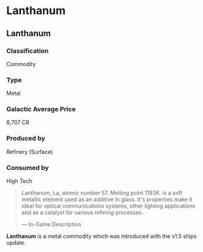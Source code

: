 # Lanthanum
## Lanthanum

		

### Classification

Commodity

### Type

Metal

### Galactic Average Price

8,707 CR

### Produced by

Refinery (Surface)

### Consumed by

High Tech

> 
> 
> Lanthanum, La, atomic number 57. Melting point 1193K. is a soft metallic element used as an additive in glass. It's properties make it ideal for optical communications systems, other lighting applications and as a catalyst for various refining processes.
> 
> 
> — In-Game Description
> 

**Lanthanum** is a metal commodity which was introduced with the v1.5 ships update.